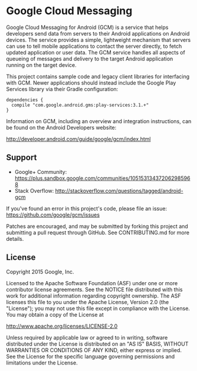 # Google Cloud Messaging

Google Cloud Messaging for Android (GCM) is a service that helps developers send
data from servers to their Android applications on Android devices. The service
provides a simple, lightweight mechanism that servers can use to tell mobile
applications to contact the server directly, to fetch updated application or
user data. The GCM service handles all aspects of queueing of messages and
delivery to the target Android application running on the target device.

This project contains sample code and legacy client libraries for interfacing
with GCM. Newer applications should instead include the Google Play Services
library via their Gradle configuration:

    dependencies {
      compile "com.google.android.gms:play-services:3.1.+"
    }

Information on GCM, including an overview and integration instructions, can
be found on the Android Developers website:

http://developer.android.com/guide/google/gcm/index.html

## Support

- Google+ Community: https://plus.sandbox.google.com/communities/105153134372062985968
- Stack Overflow: http://stackoverflow.com/questions/tagged/android-gcm

If you've found an error in this project's code, please file an issue:
https://github.com/google/gcm/issues

Patches are encouraged, and may be submitted by forking this project and
submitting a pull request through GitHub. See CONTRIBUTING.md for more details.

## License

Copyright 2015 Google, Inc.

Licensed to the Apache Software Foundation (ASF) under one or more contributor
license agreements.  See the NOTICE file distributed with this work for
additional information regarding copyright ownership.  The ASF licenses this
file to you under the Apache License, Version 2.0 (the "License"); you may not
use this file except in compliance with the License.  You may obtain a copy of
the License at

  http://www.apache.org/licenses/LICENSE-2.0

Unless required by applicable law or agreed to in writing, software
distributed under the License is distributed on an "AS IS" BASIS, WITHOUT
WARRANTIES OR CONDITIONS OF ANY KIND, either express or implied.  See the
License for the specific language governing permissions and limitations under
the License.
